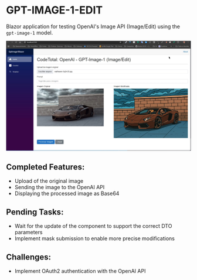 # GPT-IMAGE-1-EDIT

Blazor application for testing OpenAI's Image API (Image/Edit) using the `gpt-image-1` model.

![Screenshot](screenshot.png "Screenshot")

## Completed Features:

- Upload of the original image
- Sending the image to the OpenAI API
- Displaying the processed image as Base64

## Pending Tasks:

- Wait for the update of the component to support the correct DTO parameters
- Implement mask submission to enable more precise modifications

## Challenges:

- Implement OAuth2 authentication with the OpenAI API